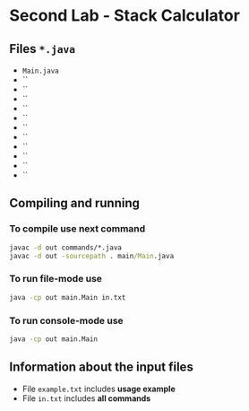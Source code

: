 # Second Lab - Stack Calculator
## Files `*.java`
- `Main.java`
- ``
- ``
- ``
- ``
- ``
- ``
- ``
- ``
- ``
- ``
- ``

## Compiling and running
### To compile use next command
```cmd
javac -d out commands/*.java
javac -d out -sourcepath . main/Main.java
```

### To run file-mode use
```cmd
java -cp out main.Main in.txt
```
### To run console-mode use
```cmd
java -cp out main.Main
```

## Information about the input files
- File `example.txt` includes **usage example**
- File `in.txt` includes **all commands**
